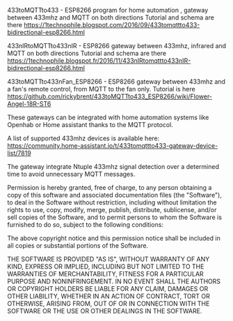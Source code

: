 433toMQTTto433  - ESP8266 program for home automation , gateway between 433mhz and MQTT on both directions
Tutorial and schema are there https://1technophile.blogspot.com/2016/09/433tomqttto433-bidirectional-esp8266.html

433nIRtoMQTTto433nIR - ESP8266  gateway between 433mhz, infrared and MQTT on both directions
Tutorial and schema are there https://1technophile.blogspot.fr/2016/11/433nIRtomqttto433nIR-bidirectional-esp8266.html

433toMQTTto433nFan_ESP8266 - ESP8266 gateway between 433mhz and a fan's remote control, from MQTT to the fan only.
Tutorial is here https://github.com/rickybrent/433toMQTTto433_ESP8266/wiki/Flower-Angel-18R-ST6

These gateways can be integrated with home automation systems like Openhab or Home assistant thanks to the MQTT protocol.

A list of supported 433mhz devices is available here:
https://community.home-assistant.io/t/433tomqttto433-gateway-device-list/7819

The gateway integrate Ntuple 433mhz signal detection over a determined time to avoid unnecessary MQTT messages.

Permission is hereby granted, free of charge, to any person obtaining a copy of this software
and associated documentation files (the "Software"), to deal in the Software without restriction,
including without limitation the rights to use, copy, modify, merge, publish, distribute, sublicense,
and/or sell copies of the Software, and to permit persons to whom the Software is furnished to do so,
subject to the following conditions:

The above copyright notice and this permission notice shall be included in all copies or substantial portions of the Software.

THE SOFTWARE IS PROVIDED "AS IS", WITHOUT WARRANTY OF ANY KIND, EXPRESS OR IMPLIED, INCLUDING BUT NOT LIMITED
TO THE WARRANTIES OF MERCHANTABILITY, FITNESS FOR A PARTICULAR PURPOSE AND NONINFRINGEMENT. IN NO EVENT SHALL
THE AUTHORS OR COPYRIGHT HOLDERS BE LIABLE FOR ANY CLAIM, DAMAGES OR OTHER LIABILITY, WHETHER IN AN ACTION OF
CONTRACT, TORT OR OTHERWISE, ARISING FROM, OUT OF OR IN CONNECTION WITH THE SOFTWARE OR THE USE OR OTHER DEALINGS IN THE SOFTWARE.

